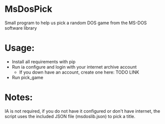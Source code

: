 # MsDosPick
Small program to help us pick a random DOS game from the MS-DOS software library

# Usage:

- Install all requirements with pip
- Run ia configure and login with your internet archive account
    - If you down have an account, create one here: TODO LINK
- Run pick_game

# Notes:

IA is not required, if you do not have it configured or don't have internet, the script uses the included JSON file (msdoslib.json) to pick a title.
